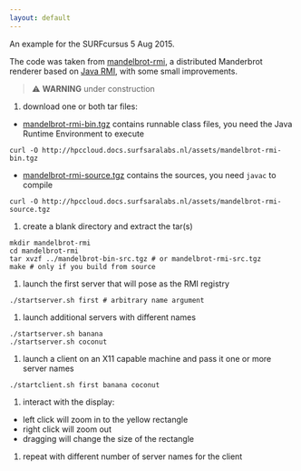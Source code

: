 ```yaml
---
layout: default
---
```

An example for the SURFcursus 5 Aug 2015.

The code was taken from [mandelbrot-rmi](https://code.google.com/p/mandelbrot-rmi/), a distributed Manderbrot renderer based on [Java RMI](https://en.wikipedia.org/wiki/Java_remote_method_invocation), with some small improvements.

> :warning: **WARNING** under construction

1. download one or both tar files: 
  - [mandelbrot-rmi-bin.tgz](../assets/mandelbrot-rmi-bin.tgz) contains runnable class files, you need the Java Runtime Environment to execute
```
curl -O http://hpccloud.docs.surfsaralabs.nl/assets/mandelbrot-rmi-bin.tgz
```
  - [mandelbrot-rmi-source.tgz](../assets/mandelbrot-rmi-source.tgz) contains the sources, you need `javac` to compile
```
curl -O http://hpccloud.docs.surfsaralabs.nl/assets/mandelbrot-rmi-source.tgz
```
1. create a blank directory and extract the tar(s)
```
mkdir mandelbrot-rmi
cd mandelbrot-rmi
tar xvzf ../mandelbrot-bin-src.tgz # or mandelbrot-rmi-src.tgz
make # only if you build from source
```
1. launch the first server that will pose as the RMI registry
```
./startserver.sh first # arbitrary name argument
```
1. launch additional servers with different names
```
./startserver.sh banana
./startserver.sh coconut
```
1. launch a client on an X11 capable machine and pass it one or more server names
```
./startclient.sh first banana coconut
```
1. interact with the display:
  - left click will zoom in to the yellow rectangle
  - right click will zoom out
  - dragging will change the size of the rectangle
1. repeat with different number of server names for the client

